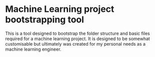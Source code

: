 # Machine Learning project bootstrapping tool

This is a tool designed to bootstrap the folder structure and basic files required for a machine learning project. It is
designed to be somewhat customisable but ultimately was created for my personal needs as a machine learning engineer.